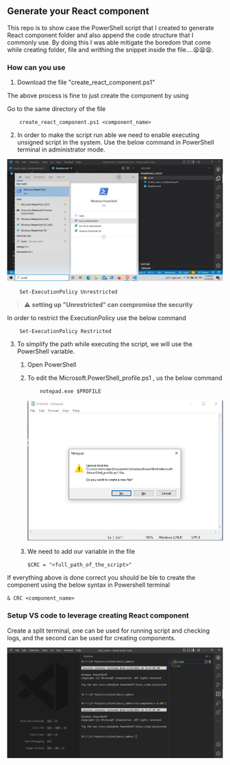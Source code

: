 ## Generate your React component

This repo is to show case the PowerShell script that I created to generate React component folder and also append the code structure that I commonly use. By doing this I was able mitigate the boredom that come while creating folder, file and writhing the snippet inside the file....😫😫😫.

### How can you use

1. Download the file "create_react_component.ps1"

The above process is fine to just create the component by using

Go to the same directory of the file

```
    create_react_component.ps1 <component_name>
```

2. In order to make the script run able we need to enable executing unsigned script in the system. Use the below command in PowerShell terminal in administrator mode.

![alt text](./asset/open_PS_in_admin.jpg)

```
    Set-ExecutionPolicy Unrestricted
```

> ⚠ **setting up "Unrestricted" can compromise the security**

 In order to restrict the ExecutionPolicy use the below command

```
    Set-ExecutionPolicy Restricted
```




3. To simplify the path while executing the script, we will use the PowerShell variable.

   1. Open PowerShell
   2. To edit the Microsoft.PowerShell_profile.ps1 , us the below command

      ```
          notepad.exe $PROFILE
      ```
      ![alt text](./asset/on_first_profile.PNG)

   3. We need to add our variable in the file
     
      ```
      $CRC = "<full_path_of_the_script>"
      ```

If everything above is done correct you should be ble to create the component using the below syntax in Powershell terminal

```
& CRC <component_name>
```

### Setup VS code to leverage creating React component

Create a split terminal, one can be used for running script and checking logs, and the second can be used for creating components.

![alt text](./asset/vscode_setup.PNG)